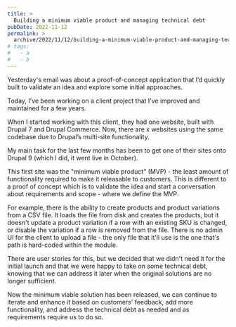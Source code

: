 ```yaml
---
title: >
  Building a minimum viable product and managing technical debt
pubDate: 2022-11-12
permalink: >
  archive/2022/11/12/building-a-minimum-viable-product-and-managing-technical-debt
# tags:
#   - a
#   - b
---
```


Yesterday's email was about a proof-of-concept application that I’d quickly built to validate an idea and explore some initial approaches.

Today, I’ve been working on a client project that I’ve improved and maintained for a few years.

When I started working with this client, they had one website, built with Drupal 7 and Drupal Commerce. Now, there are x websites using the same codebase due to Drupal’s multi-site functionality.

My main task for the last few months has been to get one of their sites onto Drupal 9 (which I did, it went live in October).

This first site was the "minimum viable product" (MVP) - the least amount of functionality required to make it releasable to customers. This is different to a proof of concept which is to validate the idea and start a conversation about requirements and scope - where we define the MVP.

For example, there is the ability to create products and product variations from a CSV file. It loads the file from disk and creates the products, but it doesn't update a product variation if a row with an existing SKU is changed, or disable the variation if a row is removed from the file. There is no admin UI for the client to upload a file - the only file that it'll use is the one that's path is hard-coded within the module.

There are user stories for this, but we decided that we didn't need it for the initial launch and that we were happy to take on some technical debt, knowing that we can address it later when the original solutions are no longer sufficient.

Now the minimum viable solution has been released, we can continue to iterate and enhance it based on customers' feedback, add more functionality, and address the technical debt as needed and as requirements require us to do so.
